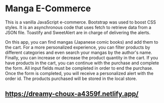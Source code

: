 # Manga E-Commerce

This is a vanilla JavaScript e-commerce. Bootstrap was used to boost CSS styles. It is an asynchronous code that uses fetch to retrieve data from a JSON file. Toastify and SweetAlert are in charge of delivering the alerts.

On this app, you can find mangas (Japanese comic books) and add them to the cart. For a more personalized experience, you can filter products by different categories and even search your mangas by the author's name. Finally, you can increase or decrease the product quantity in the cart. If you have products in the cart, you can continue with the purchase and complete the form. All input fields must be completed in order to end the purchase. Once the form is completed, you will receive a personalized alert with the order id.
The products purchased will be stored in the local store.

## https://dreamy-choux-a4359f.netlify.app/



